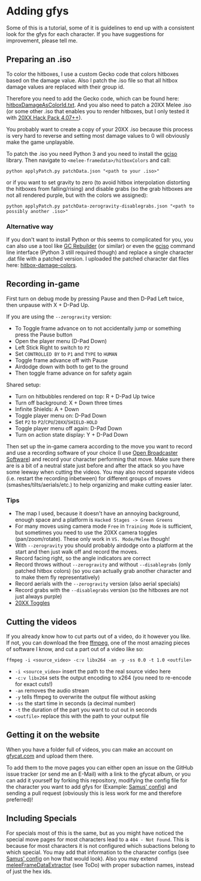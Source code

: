 # Adding gfys
Some of this is a tutorial, some of it is guidelines to end up with a consistent look for the gfys for each character. If you have suggestions for improvement, please tell me.

## Preparing an .iso
To color the hitboxes, I use a custom Gecko code that colors hitboxes based on the damage value. Also I patch the .iso file so that all hitbox damage values are replaced with their group id.

Therefore you need to add the Gecko code, which can be found here: [hitboxDamageAsColorId.txt](https://github.com/pfirsich/melee-framedata/blob/master/hitboxColors/hitboxDamageAsColorId.txt). And you also need to patch a 20XX Melee .iso (or some other .iso that enables you to render hitboxes, but I only tested it with [20XX Hack Pack 4.07++](https://smashboards.com/threads/the-20xx-melee-training-hack-pack-v4-07-7-04-17.351221/)).

You probably want to create a copy of your 20XX .iso because this process is very hard to reverse and setting most damage values to 0 will obviously make the game unplayable.

To patch the .iso you need Python 3 and you need to install the [gciso](https://github.com/pfirsich/gciso) library. Then navigate to `<melee-framedata>/hitboxColors` and call:
```console
python applyPatch.py patchData.json "<path to your .iso>"
```
or if you want to set gravity to zero (to avoid hitbox interpolation distorting the hitboxes from falling/rising) and disable grabs (so the grab hitboxes are not all rendered purple, but with the colors we assigned):
```console
python applyPatch.py patchData-zerogravity-disablegrabs.json "<path to possibly another .iso>"
```

### Alternative way
If you don't want to install Python or this seems to complicated for you, you can also use a tool like [GC Rebuilder](https://www.romhacking.net/utilities/619/) (or similar) or even the [gciso](https://github.com/pfirsich/gciso) command line interface (Python 3 still required though) and replace a single character .dat file with a patched version. I uploaded the patched character dat files here: [hitbox-damage-colors](http://melee.theshoemaker.de/?dir=hitbox-damage-colors).

## Recording in-game
First turn on debug mode by pressing Pause and then D-Pad Left twice, then unpause with X + D-Pad Up.

If you are using the `--zerogravity` version:
* To Toggle frame advance on to not accidentally jump or something press the Pause button
* Open the player menu (D-Pad Down)
* Left Stick Right to switch to `P2`
* Set `CONTROLLED BY` to `P1` and `TYPE` to `HUMAN`
* Toggle frame advance off with Pause
* Airdodge down with both to get to the ground
* Then toggle frame advance on for safety again

Shared setup:
* Turn on hitbubbles rendered on top: R + D-Pad Up twice
* Turn off background: X + Down three times
* Infinite Shields: A + Down
* Toggle player menu on: D-Pad Down
* Set `P2` to `P2`/`CPU`/`20XX`/`SHIELD-HOLD`
* Toggle player menu off again: D-Pad Down
* Turn on action state display: Y + D-Pad Down

Then set up the in-game camera according to the move you want to record and use a recording software of your choice (I use [Open Broadcaster Software](https://obsproject.com/)) and record your character performing that move. Make sure there are is a bit of a neutral state just before and after the attack so you have some leeway when cutting the videos. You may also record separate videos (i.e. restart the recording inbetween) for different groups of moves (smashes/tilts/aerials/etc.) to help organizing and make cutting easier later.

### Tips
* The map I used, because it doesn't have an annoying background, enough space and a platform is `Hacked Stages -> Green Greens`
* For many moves using camera mode `Free` in `Training Mode` is sufficient, but sometimes you need to use the 20XX camera toggles (pan/zoom/rotate). These only work in `VS. Mode/Melee` though!
* With `--zerogravity` you should probably airdodge onto a platform at the start and then just walk off and record the moves.
* Record facing right, so the angle indicators are correct
* Record throws without `--zerogravity` and without `--disablegrabs` (only patched hitbox colors) (so you can actually grab another character and to make them fly representatively)
* Record aerials with the `--zerogravity` version (also aerial specials)
* Record grabs with the `--disablegrabs` version (so the hitboxes are not just always purple)
* [20XX Toggles](https://www.reddit.com/r/smashbros/comments/7ecgaj/20xx_407_complete_cheat_sheet_with_all_shortcut/)

## Cutting the videos
If you already know how to cut parts out of a video, do it however you like. If not, you can download the free [ffmpeg](https://www.ffmpeg.org/), one of the most amazing pieces of software I know, and cut a part out of a video like so:
```console
ffmpeg -i <source_video> -c:v libx264 -an -y -ss 0.0 -t 1.0 <outfile>
```
* `-i <source_video>` insert the path to the real source video here
* `-c:v libx264` sets the output encoding to x264 (you need to re-encode for exact cuts!)
* `-an` removes the audio stream
* `-y` tells ffmpeg to overwrite the output file without asking
* `-ss` the start time in seconds (a decimal number)
* `-t` the duration of the part you want to cut out in seconds
* `<outfile>` replace this with the path to your output file

## Getting it on the website
When you have a folder full of videos, you can make an account on [gfycat.com](https://gfycat.com/) and upload them there.

To add them to the move pages you can either open an issue on the GitHub issue tracker (or send me an E-Mail) with a link to the gfycat album, or you can add it yourself by forking this repository, modifying the config file for the character you want to add gfys for (Example: [Samus' config](https://github.com/pfirsich/melee-framedata/blob/master/source/Samus/config.yaml)) and sending a pull request (obviously this is less work for me and therefore preferred)!

## Including Specials
For specials most of this is the same, but as you might have noticed the special move pages for most characters lead to a `404 - Not Found`. This is because for most characters it is not configured which subactions belong to which special. You may add that information to the character configs (see [Samus' config](https://github.com/pfirsich/melee-framedata/blob/master/source/Samus/config.yaml) on how that would look). Also you may extend [meleeFrameDataExtractor](https://github.com/pfirsich/meleeFrameDataExtractor) (see ToDo) with proper subaction names, instead of just the hex ids.

